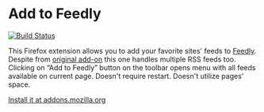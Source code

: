 # Add to Feedly

[![Build Status](https://travis-ci.org/quasiyoke/add-to-feedly-plus.svg?branch=master)](https://travis-ci.org/quasiyoke/add-to-feedly-plus)

This Firefox extension allows you to add your favorite sites' feeds to [Feedly](https://feedly.com/). Despite from [original add-on](https://addons.mozilla.org/en-US/firefox/addon/add-to-feedly/) this one handles multiple RSS feeds too. Clicking on “Add to Feedly” button on the toolbar opens menu with all feeds available on current page. Doesn't require restart. Doesn't utilize pages' space.

[Install it at addons.mozilla.org](https://addons.mozilla.org/en-US/firefox/addon/add-to-feedly-plus/)
